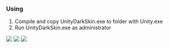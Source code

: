 ﻿### Using
1. Compile and copy UnityDarkSkin.exe to folder with Unity.exe
2. Run UnityDarkSkin.exe as administrator

![](UnityDarkSkin/Media/Preview.jpg)
![](UnityDarkSkin/Media/LightSkin.jpg)
![](UnityDarkSkin/Media/DarkSkin.jpg)